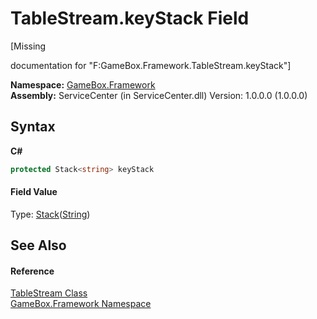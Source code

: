 # TableStream.keyStack Field
 

\[Missing <summary> documentation for "F:GameBox.Framework.TableStream.keyStack"\]

**Namespace:**&nbsp;<a href="a8957fe6-9cc0-3a6d-cd5c-a2a246efee1e">GameBox.Framework</a><br />**Assembly:**&nbsp;ServiceCenter (in ServiceCenter.dll) Version: 1.0.0.0 (1.0.0.0)

## Syntax

**C#**<br />
``` C#
protected Stack<string> keyStack
```


#### Field Value
Type: <a href="http://msdn2.microsoft.com/zh-cn/library/3278tedw" target="_blank">Stack</a>(<a href="http://msdn2.microsoft.com/zh-cn/library/s1wwdcbf" target="_blank">String</a>)

## See Also


#### Reference
<a href="5ec50ed6-73fc-bb4a-e4a9-86bdd81ee9e9">TableStream Class</a><br /><a href="a8957fe6-9cc0-3a6d-cd5c-a2a246efee1e">GameBox.Framework Namespace</a><br />